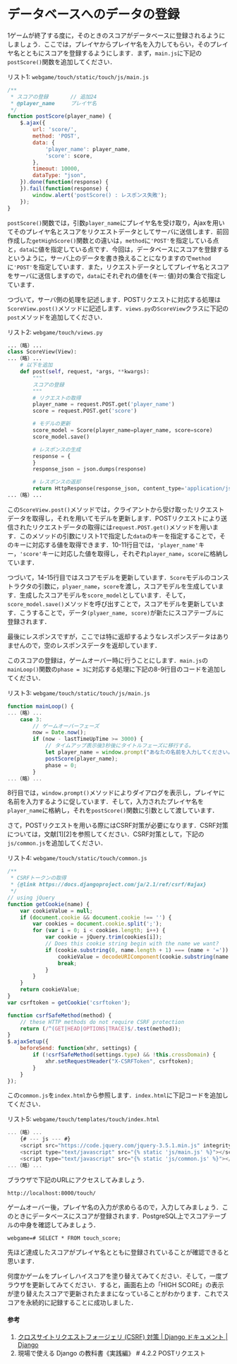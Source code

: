 # データベースへのデータの登録

1ゲームが終了する度に，そのときのスコアがデータベースに登録されるようにしましょう．ここでは，プレイヤからプレイヤ名を入力してもらい，そのプレイヤ名とともにスコアを登録するようにします．まず，`main.js`に下記の`postScore()`関数を追加してください．

リスト1: `webgame/touch/static/touch/js/main.js`
```js
/**
 * スコアの登録       // 追加24
 * @player_name		プレイヤ名
 */
function postScore(player_name) {
    $.ajax({
        url: 'score/',
        method: 'POST',
        data: {
            'player_name': player_name,
            'score': score,
        },
        timeout: 10000,
        dataType: "json",
    }).done(function(response) {
    }).fail(function(response) {
        window.alert('postScore() : レスポンス失敗');
    });
}
```

`postScore()`関数では，引数`player_name`にプレイヤ名を受け取り，Ajaxを用いてそのプレイヤ名とスコアをリクエストデータとしてサーバに送信します．前回作成した`getHighScore()`関数との違いは，`method`に`'POST'`を指定している点と，`data`に値を指定している点です．今回は，データベースにスコアを登録するというように，サーバ上のデータを書き換えることになりますので`method`に`'POST'`を指定しています．また，リクエストデータとしてプレイヤ名とスコアをサーバに送信しますので，`data`にそれぞれの値を{キー: 値}対の集合で指定しています．

つづいて，サーバ側の処理を記述します．POSTリクエストに対応する処理は`ScoreView.post()`メソッドに記述します．`views.py`の`ScoreView`クラスに下記の`post`メソッドを追加してください．

リスト2: `webgame/touch/views.py`
```py
...（略）...
class ScoreView(View):
...（略）...
	# 以下を追加
    def post(self, request, *args, **kwargs):
        """
        スコアの登録
        """
        # リクエストの取得
        player_name = request.POST.get('player_name')
        score = request.POST.get('score')

        # モデルの更新
        score_model = Score(player_name=player_name, score=score)
        score_model.save()

        # レスポンスの生成
        response = {
        }
        response_json = json.dumps(response)

        # レスポンスの返却
        return HttpResponse(response_json, content_type='application/json')
...（略）...
```

この`ScoreView.post()`メソッドでは，クライアントから受け取ったリクエストデータを取得し，それを用いてモデルを更新します．POSTリクエストにより送信されたリクエストデータの取得には`request.POST.get()`メソッドを用います．このメソッドの引数にリスト1で指定した`data`のキーを指定することで，そのキーに対応する値を取得できます．10-11行目では，`'player_name'`キー，`'score'`キーに対応した値を取得し，それぞれ`player_name`，`score`に格納しています．

つづいて，14-15行目ではスコアモデルを更新しています．`Score`モデルのコンストラクタの引数に，`plyaer_name`，`score`を渡し，スコアモデルを生成しています．生成したスコアモデルを`score_model`としています．そして，`score_model.save()`メソッドを呼び出すことで，スコアモデルを更新しています．こうすることで，データ`(plyaer_name, score)`が新たにスコアテーブルに登録されます．

最後にレスポンスですが，ここでは特に返却するようなレスポンスデータはありませんので，空のレスポンスデータを返却しています．

このスコアの登録は，ゲームオーバー時に行うことにします．`main.js`の`mainLoop()`関数の`phase = 3`に対応する処理に下記の8-9行目のコードを追加してください．

リスト3: `webgame/touch/static/touch/js/main.js`
```js
function mainLoop() {
...（略）...
    case 3:
        // ゲームオーバーフェーズ
        now = Date.now();
        if (now - lastTimeUpTime >= 3000) {
            // タイムアップ表示後3秒後にタイトルフェーズに移行する。
            let player_name = window.prompt("あなたの名前を入力してください。");		// 追加
            postScore(player_name);                                        				// 追加
            phase = 0;
        }
...（略）...
```

8行目では，`window.prompt()`メソッドによりダイアログを表示し，プレイヤに名前を入力するように促しています．そして，入力されたプレイヤ名を`player_name`に格納し，それを`postScore()`関数に引数として渡しています．

さて，POSTリクエストを用いる際にはCSRF対策が必要になります．CSRF対策については，文献[1][2]を参照してください．CSRF対策として，下記の`js/common.js`を追加してください．

リスト4: `webgame/touch/static/touch/common.js`
```js
/**
 * CSRFトークンの取得
 * {@link https://docs.djangoproject.com/ja/2.1/ref/csrf/#ajax}
 */
// using jQuery
function getCookie(name) {
    var cookieValue = null;
    if (document.cookie && document.cookie !== '') {
        var cookies = document.cookie.split(';');
        for (var i = 0; i < cookies.length; i++) {
            var cookie = jQuery.trim(cookies[i]);
            // Does this cookie string begin with the name we want?
            if (cookie.substring(0, name.length + 1) === (name + '=')) {
                cookieValue = decodeURIComponent(cookie.substring(name.length + 1));
                break;
            }
        }
    }
    return cookieValue;
}
var csrftoken = getCookie('csrftoken');

function csrfSafeMethod(method) {
    // these HTTP methods do not require CSRF protection
    return (/^(GET|HEAD|OPTIONS|TRACE)$/.test(method));
}
$.ajaxSetup({
    beforeSend: function(xhr, settings) {
        if (!csrfSafeMethod(settings.type) && !this.crossDomain) {
            xhr.setRequestHeader("X-CSRFToken", csrftoken);
        }
    }
});
```

この`common.js`を`index.html`から参照します．`index.html`に下記コードを追加してください．

リスト5: `webgame/touch/templates/touch/index.html`
```js
...（略）...
    {# --- js --- #}
    <script src="https://code.jquery.com/jquery-3.5.1.min.js" integrity="sha256-9/aliU8dGd2tb6OSsuzixeV4y/faTqgFtohetphbbj0=" crossorigin="anonymous"></script>
    <script type="text/javascript" src="{% static 'js/main.js' %}"></script>
    <script type="text/javascript" src="{% static 'js/common.js' %}"></script>     <!-- 追加 -->
...（略）...
```

ブラウザで下記のURLにアクセスしてみましょう．

`http://localhost:8000/touch/`

ゲームオーバー後，プレイヤ名の入力が求めらるので，入力してみましょう．このときにデータベースにスコアが登録されます．PostgreSQL上でスコアテーブルの中身を確認してみましょう．

```pgsql
webgame=# SELECT * FROM touch_score;
```

先ほど達成したスコアがプレイヤ名とともに登録されていることが確認できると思います．

何度かゲームをプレイしハイスコアを塗り替えてみてください．そして，一度ブラウザを更新してみてください．すると，画面右上の「HIGH SCORE」の表示が塗り替えたスコアで更新されたままになっていることがわかります．これでスコアを永続的に記録することに成功しました．

#### 参考
1. [クロスサイトリクエストフォージェリ (CSRF) 対策 | Django ドキュメント | Django](https://docs.djangoproject.com/ja/3.2/ref/csrf/#module-django.middleware.csrf)
1. 現場で使える Django の教科書《実践編》 # 4.2.2 POSTリクエスト
